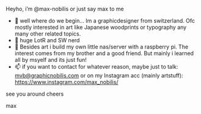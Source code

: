 
<!---
max-nobilis/max-nobilis is a ✨ special ✨ repository because its `README.md` (this file) appears on your GitHub profile.
You can click the Preview link to take a look at your changes.
--->
Heyho, i’m @max-nobilis or just say max to me 
- 👀 well where do we begin... Im a graphicdesigner from switzerland. Ofc mostly interested in art like Japanese woodprints or typography any many other related topics.
- 💍 huge LotR and SW nerd
- 🌱 Besides art i build my own little nas/server with a raspberry pi. The interest comes from my brother and a good friend. But mainly i learned all by msyelf and its just fun! 
- 📫 if you want to contact for whatever reason, maybe just to talk: mvb@graphicnobilis.com or on my Instagram acc (mainly artstuff): https://www.instagram.com/max_nobilis/

see you around
cheers

max
